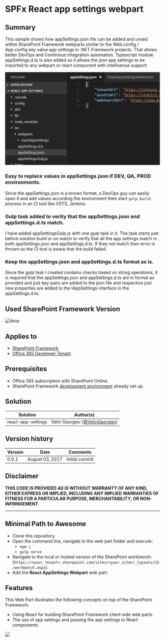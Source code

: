 # SPFx React app settings webpart #

## Summary

This sample shows how appSettings.json file can be added and unsed within SharePoint Framewrok webparts similar to the Web.config / App.config key value app settings in .NET Framework projects.
That allows better DevOps and Continious Integration automation. Typescript module appSettings.d.ts is also added so it allows the json app settings to be imported to any webpart or react component with intellisense support.

![SPFx React app settings webpart](./assets/spfx-appSettings-json.PNG)

### Easy to replace values in appSettings.json if DEV, QA, PROD environments.

Since the appSettings.json is a known format, a DevOps guy can easily open it and add values according the environment then start `gulp build` process in an CI tool like VSTS, Jenkins.

### Gulp task added to verity that the appSettings.json and appSettings.d.ts match.

I have added appSettingsGulp.js with one gulp task in it. The task starts just before solution build or on watch to verify that all the app settings match in both appSettings.json and appSettings.d.ts. If they not match then error is thrown so the CI tool is aware that the build failed.

### Keep the appSettings.json and appSettings.d.ts format as is.

Since the gulp task I created contains checks based on string operations, it is required that the appSettings.json and appSettings.d.ts are in format as provided and just key-pairs are added to the json file and respective just new properties are added to the IAppSettings interface in the appSettings.d.ts.

## Used SharePoint Framework Version 
![drop](https://img.shields.io/badge/drop-GA-green.svg)

## Applies to

* [SharePoint Framework](http://dev.office.com/sharepoint/docs/spfx/sharepoint-framework-overview)
* [Office 365 Developer Tenant](http://dev.office.com/sharepoint/docs/spfx/set-up-your-developer-tenant)

## Prerequisites

- Office 365 subscription with SharePoint Online.
- SharePoint Framework [development environment](https://dev.office.com/sharepoint/docs/spfx/set-up-your-development-environment) already set up.

## Solution

Solution|Author(s)
--------|---------
react-app-settings | Velin Georgiev ([@VelinGeorgiev](https://twitter.com/velingeorgiev))

## Version history

Version|Date|Comments
-------|----|--------
0.0.1|August 03, 2017 | Initial commit

## Disclaimer
**THIS CODE IS PROVIDED *AS IS* WITHOUT WARRANTY OF ANY KIND, EITHER EXPRESS OR IMPLIED, INCLUDING ANY IMPLIED WARRANTIES OF FITNESS FOR A PARTICULAR PURPOSE, MERCHANTABILITY, OR NON-INFRINGEMENT.**

---

## Minimal Path to Awesome

- Clone this repository.
- Open the command line, navigate to the web part folder and execute:
    - `npm i`
    - `gulp serve`
- Navigate to the local or hosted version of the SharePoint workbench.(`https://<your_tenant>.sharepoint.com/sites/<your_site>/_layouts/15/workbench.aspx`).
- Add the **React AppSettings Webpart** web part.

## Features

This Web Part illustrates the following concepts on top of the SharePoint Framework:

- Using React for building SharePoint Framework client-side web parts.
- The use of app settings and passing the app settings to React components.

<img src="https://telemetry.sharepointpnp.com/sp-dev-fx-webparts/samples/react-app-settings" />



